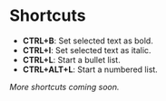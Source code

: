<!-- TITLE: Keyboard Shortcuts -->
<!-- SUBTITLE: A list of quick keyboard shortcuts for common functions -->

# Shortcuts
- **CTRL+B**: Set selected text as bold.
- **CTRL+I**: Set selected text as italic.
- **CTRL+L**: Start a bullet list.
- **CTRL+ALT+L**: Start a numbered list.

*More shortcuts coming soon.*
